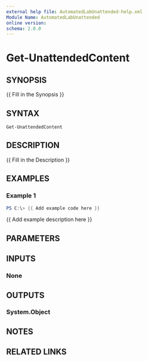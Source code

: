 ```yaml
---
external help file: AutomatedLabUnattended-help.xml
Module Name: AutomatedLabUnattended
online version:
schema: 2.0.0
---
```


# Get-UnattendedContent

## SYNOPSIS
{{ Fill in the Synopsis }}

## SYNTAX

```
Get-UnattendedContent
```

## DESCRIPTION
{{ Fill in the Description }}

## EXAMPLES

### Example 1
```powershell
PS C:\> {{ Add example code here }}
```

{{ Add example description here }}

## PARAMETERS

## INPUTS

### None

## OUTPUTS

### System.Object
## NOTES

## RELATED LINKS
